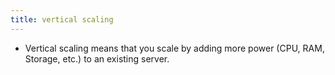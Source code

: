 ```yaml
---
title: vertical scaling
---
```


- Vertical scaling means that you scale by adding more power (CPU, RAM, Storage, etc.) to an existing server.
